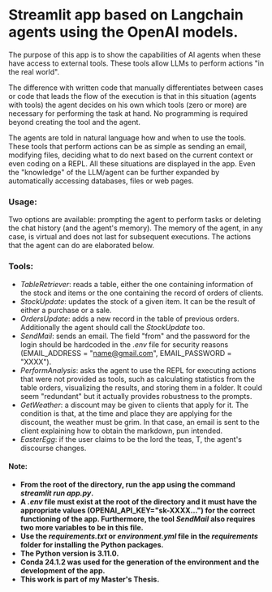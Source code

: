 # Streamlit app based on Langchain agents using the OpenAI models.

The purpose of this app is to show the capabilities of AI agents when these have access to external tools. These tools allow LLMs to perform actions "in the real world".

The difference with written code that manually differentiates between cases or code that leads the flow of the execution is that in this situation (agents with tools) the agent decides on his own which tools (zero or more) are necessary for performing the task at hand. No programming is required beyond creating the tool and the agent.

The agents are told in natural language how and when to use the tools. These tools that perform actions can be as simple as sending an email, modifying files, deciding what to do next based on the current context or even coding on a REPL. All these situations are displayed in the app. Even the "knowledge" of the LLM/agent can be further expanded by automatically accessing databases, files or web pages.

### **Usage**:  
Two options are available: prompting the agent to perform tasks or deleting the chat history (and the agent's memory). The memory of the agent, in any case, is virtual and does not last for subsequent executions. The actions that the agent can do are elaborated below.

### **Tools**:  
- *TableRetriever*: reads a table, either the one containing information of the stock and items or the one containing the record of orders of clients.  
- *StockUpdate*: updates the stock of a given item. It can be the result of either a purchase or a sale.  
- *OrdersUpdate*: adds a new record in the table of previous orders. Additionally the agent should call the *StockUpdate* too.
- *SendMail*: sends an email. The field "from" and the password for the login should be hardcoded in the *.env* file for security reasons (EMAIL_ADDRESS = "name@gmail.com", EMAIL_PASSWORD = "XXXX"). 
- *PerformAnalysis*: asks the agent to use the REPL for executing actions that were not provided as tools, such as calculating statistics from the table orders, visualizing the results, and storing them in a folder. It could seem "redundant" but it actually provides robustness to the prompts.
- *GetWeather*: a discount may be given to clients that apply for it. The condition is that, at the time and place they are applying for the discount, the weather must be grim. In that case, an email is sent to the client explaining how to obtain the markdown, pun intended.  
- *EasterEgg*: if the user claims to be the lord the teas, T, the agent's discourse changes.

#### **Note**:
 - **From the root of the directory, run the app using the command *streamlit run app.py*.**
 - **A *.env* file must exist at the root of the directory and it must have the appropriate values (OPENAI_API_KEY="sk-XXXX...") for the correct functioning of the app. Furthermore, the tool *SendMail* also requires two more variables to be in this file.**
 - **Use the *requirements.txt* or *environment.yml* file in the *requirements* folder for installing the Python packages.**
 - **The Python version is 3.11.0.**
 - **Conda 24.1.2 was used for the generation of the environment and the development of the app.**
 - **This work is part of my Master's Thesis.**
